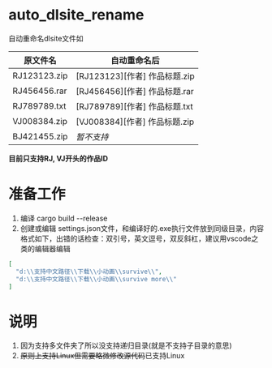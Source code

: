 # auto_dlsite_rename
自动重命名dlsite文件如

| 原文件名     | 自动重命名后                  |
| ------------ | ----------------------------- |
| RJ123123.zip | [RJ123123][作者] 作品标题.zip |
| RJ456456.rar | [RJ456456][作者] 作品标题.rar |
| RJ789789.txt | [RJ789789][作者] 作品标题.txt |
| VJ008384.zip | [VJ008384][作者] 作品标题.zip |
| BJ421455.zip | *暂不支持*                    |

**目前只支持RJ, VJ开头的作品ID**

# 准备工作

1. 编译 cargo build --release
2. 创建或编辑 settings.json文件，和编译好的.exe执行文件放到同级目录，内容格式如下，出错的话检查：双引号，英文逗号，双反斜杠，建议用vscode之类的编辑器编辑
```json
[
  "d:\\支持中文路径\\下载\\小动画\\survive\\",
  "d:\\支持中文路径\\下载\\小动画\\survive more\\"
]
```

# 说明

1. 因为支持多文件夹了所以没支持递归目录(就是不支持子目录的意思)
2. ~~原则上支持Linux但需要略微修改源代码~~已支持Linux